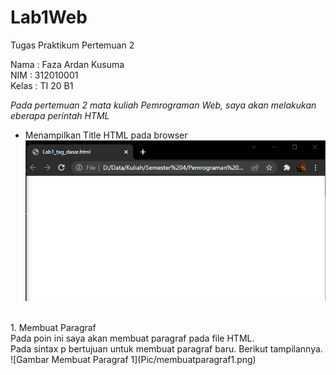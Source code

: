 # Lab1Web
Tugas Praktikum Pertemuan 2

Nama    : Faza Ardan Kusuma <br>
NIM     : 312010001<br>
Kelas   : TI 20 B1

*Pada pertemuan 2 mata kuliah Pemrograman Web, saya akan melakukan eberapa perintah HTML*

- Menampilkan Title HTML pada browser<br>
![Gambar Title HTML Dasar](Pic/lab1tagdasar.png)

<br>
1. Membuat Paragraf <br>
Pada poin ini saya akan membuat paragraf pada file HTML.<br>
Pada sintax p bertujuan untuk membuat paragraf baru. Berikut tampilannya. <br>
![Gambar Membuat Paragraf 1](Pic/membuatparagraf1.png)
